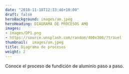 ```yaml
---
date: "2018-11-18T12:33:46+10:00"
draft: false
heroBackground: images/am.jpeg
heroHeading: DIAGRAMA DE PROCESOS AMQ 
images:
- images/DP1.png
- https://source.unsplash.com/random/400x300/?travel
thumbnail:  images/am.jpeg
title: Diagrama de procesos 
weight: 2
---
```


Conoce el proceso de fundición de aluminio paso a paso. 